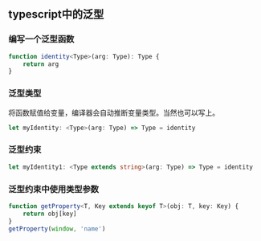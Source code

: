 ## typescript中的泛型

### 编写一个泛型函数

```typescript
function identity<Type>(arg: Type): Type {
    return arg
}
```

### 泛型类型

将函数赋值给变量，编译器会自动推断变量类型。当然也可以写上。

```typescript
let myIdentity: <Type>(arg: Type) => Type = identity
```

### 泛型约束

```typescript
let myIdentity1: <Type extends string>(arg: Type) => Type = identity
```

### 泛型约束中使用类型参数

```typescript
function getProperty<T, Key extends keyof T>(obj: T, key: Key) {
    return obj[key]
}
getProperty(window, 'name')
```
